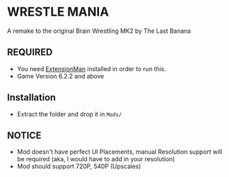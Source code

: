 
# WRESTLE MANIA

A remake to the original Brain Wrestling MK2 by The Last Banana

## REQUIRED
- You need [ExtensionMan](https://github.com/Bebomonky/CC_ExtensionMan) installed in order to run this.
- Game Version 6.2.2 and above

## Installation
- Extract the folder and drop it in  `Mods/`

## NOTICE
- Mod doesn't have perfect UI Placements, manual Resolution support will be required (aka, I would have to add in your resolution)
- Mod should support 720P, 540P (Upscales)
